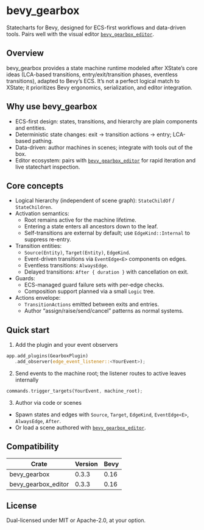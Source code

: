 # bevy_gearbox

Statecharts for Bevy, designed for ECS-first workflows and data-driven tools. Pairs well with the visual editor [`bevy_gearbox_editor`](https://github.com/DEMIURGE-studio/bevy_gearbox_editor).

## Overview

bevy_gearbox provides a state machine runtime modeled after XState’s core ideas (LCA-based transitions, entry/exit/transition phases, eventless transitions), adapted to Bevy’s ECS. It’s not a perfect logical match to XState; it prioritizes Bevy ergonomics, serialization, and editor integration.

## Why use bevy_gearbox

- ECS-first design: states, transitions, and hierarchy are plain components and entities.
- Deterministic state changes: exit → transition actions → entry; LCA-based pathing.
- Data-driven: author machines in scenes; integrate with tools out of the box.
- Editor ecosystem: pairs with [`bevy_gearbox_editor`](https://github.com/DEMIURGE-studio/bevy_gearbox_editor) for rapid iteration and live statechart inspection.

## Core concepts

- Logical hierarchy (independent of scene graph): `StateChildOf` / `StateChildren`.
- Activation semantics:
  - Root remains active for the machine lifetime.
  - Entering a state enters all ancestors down to the leaf.
  - Self-transitions are external by default; use `EdgeKind::Internal` to suppress re-entry.
- Transition entities:
  - `Source(Entity)`, `Target(Entity)`, `EdgeKind`.
  - Event-driven transitions via `EventEdge<E>` components on edges.
  - Eventless transitions: `AlwaysEdge`.
  - Delayed transitions: `After { duration }` with cancellation on exit.
- Guards:
  - ECS-managed guard failure sets with per-edge checks.
  - Composition support planned via a small `Logic` tree.
- Actions envelope:
  - `TransitionActions` emitted between exits and entries.
  - Author “assign/raise/send/cancel” patterns as normal systems.

## Quick start

1) Add the plugin and your event observers

```rust
app.add_plugins(GearboxPlugin)
   .add_observer(edge_event_listener::<YourEvent>);
```

2) Send events to the machine root; the listener routes to active leaves internally

```rust
commands.trigger_targets(YourEvent, machine_root);
```

3) Author via code or scenes

- Spawn states and edges with `Source`, `Target`, `EdgeKind`, `EventEdge<E>`, `AlwaysEdge`, `After`.
- Or load a scene authored with [`bevy_gearbox_editor`](https://github.com/DEMIURGE-studio/bevy_gearbox_editor).

## Compatibility

| Crate               | Version | Bevy |
|---------------------|---------|------|
| bevy_gearbox        | 0.3.3   | 0.16 |
| bevy_gearbox_editor | 0.3.3   | 0.16 |

## License

Dual-licensed under MIT or Apache-2.0, at your option.
